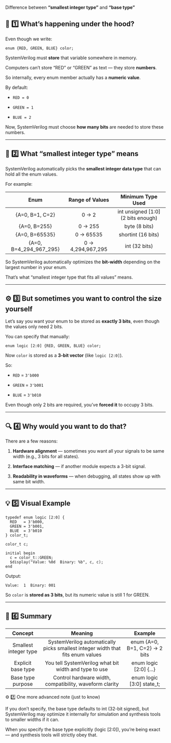 Difference between  **“smallest integer type”** and **“base type”** 

## 🧩 1️⃣ What’s happening under the hood?

Even though we write:

`enum {RED, GREEN, BLUE} color;` 

SystemVerilog must **store** that variable somewhere in memory.

Computers can’t store “RED” or “GREEN” as text — they store **numbers**.

So internally, every enum member actually has a **numeric value**.

By default:

-   `RED = 0`
    
-   `GREEN = 1`
    
-   `BLUE = 2`
    

Now, SystemVerilog must choose **how many bits** are needed to store these numbers.

----------

## 🧠 2️⃣ What “smallest integer type” means

SystemVerilog automatically picks the **smallest integer data type** that can hold all the enum values.

For example:

|          Enum          |  Range of Values  |          Minimum Type Used         |
|:----------------------:|:-----------------:|:----------------------------------:|
| {A=0, B=1, C=2}        | 0 → 2             | int unsigned [1:0] (2 bits enough) |
| {A=0, B=255}           | 0 → 255           | byte (8 bits)                      |
| {A=0, B=65535}         | 0 → 65535         | shortint (16 bits)                 |
| {A=0, B=4_294_967_295} | 0 → 4,294,967,295 | int (32 bits)                      |

So SystemVerilog automatically optimizes the **bit-width** depending on the largest number in your enum.

That’s what “smallest integer type that fits all values” means.

----------

## ⚙️ 3️⃣ But sometimes you want to **control the size yourself**

Let’s say you want your enum to be stored as **exactly 3 bits**, even though the values only need 2 bits.

You can specify that manually:

`enum logic [2:0] {RED, GREEN, BLUE} color;` 

Now `color` is stored as a **3-bit vector** (like `logic [2:0]`).

So:

-   `RED` = `3'b000`
    
-   `GREEN` = `3'b001`
    
-   `BLUE` = `3'b010`
    

Even though only 2 bits are required, you’ve **forced it** to occupy 3 bits.

----------

## 🔍 4️⃣ Why would you want to do that?

There are a few reasons:

1.  **Hardware alignment** — sometimes you want all your signals to be same width (e.g., 3 bits for all states).
    
2.  **Interface matching** — if another module expects a 3-bit signal.
    
3.  **Readability in waveforms** — when debugging, all states show up with same bit width.
    

----------

## 💡 5️⃣ Visual Example

```
typedef enum logic [2:0] {
  RED   = 3'b000,
  GREEN = 3'b001,
  BLUE  = 3'b010
} color_t;

color_t c;

initial begin
  c = color_t::GREEN;
  $display("Value: %0d  Binary: %b", c, c);
end
``` 

Output:

`Value:  1  Binary: 001` 

So `color` is **stored as 3 bits**, but its numeric value is still 1 for GREEN.

----------

## 🧾 6️⃣ Summary

|        Concept        |                                     Meaning                                    |            Example            |
|:---------------------:|:------------------------------------------------------------------------------:|:-----------------------------:|
| Smallest integer type | SystemVerilog automatically picks smallest integer width that fits enum values | enum {A=0, B=1, C=2} → 2 bits |
| Explicit base type    | You tell SystemVerilog what bit width and type to use                          | enum logic [2:0] {...}        |
| Base type purpose     | Control hardware width, compatibility, waveform clarity                        | enum logic [3:0] state_t;     |


⚙️ 7️⃣ One more advanced note (just to know)

If you don’t specify, the base type defaults to int (32-bit signed),
but SystemVerilog may optimize it internally for simulation and synthesis tools to smaller widths if it can.

When you specify the base type explicitly (logic [2:0]), you’re being exact — and synthesis tools will strictly obey that.
